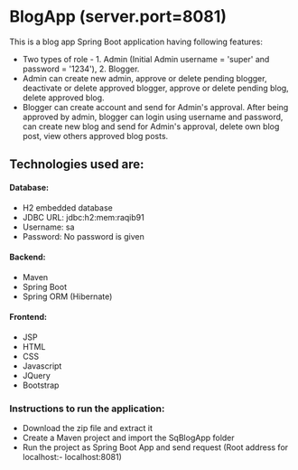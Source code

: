 # BlogApp (server.port=8081)
This is a blog app Spring Boot application having following features:
* Two types of role - 1. Admin (Initial Admin username = 'super' and password = '1234'), 2. Blogger.
* Admin can create new admin, approve or delete pending blogger, deactivate or delete approved blogger, approve or delete pending blog, delete approved blog.
* Blogger can create account and send for Admin's approval. After being approved by admin, blogger can login using username and password, can create new blog and send for Admin's approval, delete own blog post, view others approved blog posts.

## Technologies used are:
#### Database:
* H2 embedded database
* JDBC URL: jdbc:h2:mem:raqib91
* Username: sa
* Password: No password is given
#### Backend:
* Maven
* Spring Boot
* Spring ORM (Hibernate)
#### Frontend:
* JSP
* HTML
* CSS
* Javascript
* JQuery
* Bootstrap

### Instructions to run the application:
* Download the zip file and extract it
* Create a Maven project and import the SqBlogApp folder
* Run the project as Spring Boot App and send request (Root address for localhost:- localhost:8081)
